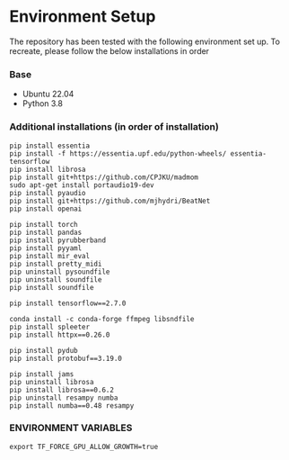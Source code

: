 # Environment Setup


The repository has been tested with the following environment set up. To recreate, please follow the below installations in order


### Base

* Ubuntu 22.04
* Python 3.8

### Additional installations (in order of installation)

```
pip install essentia
pip install -f https://essentia.upf.edu/python-wheels/ essentia-tensorflow
pip install librosa
pip install git+https://github.com/CPJKU/madmom
sudo apt-get install portaudio19-dev
pip install pyaudio
pip install git+https://github.com/mjhydri/BeatNet
pip install openai

pip install torch
pip install pandas
pip install pyrubberband
pip install pyyaml
pip install mir_eval
pip install pretty_midi
pip uninstall pysoundfile
pip uninstall soundfile
pip install soundfile

pip install tensorflow==2.7.0

conda install -c conda-forge ffmpeg libsndfile
pip install spleeter
pip install httpx==0.26.0

pip install pydub
pip install protobuf==3.19.0

pip install jams
pip uninstall librosa
pip install librosa==0.6.2
pip uninstall resampy numba
pip install numba==0.48 resampy
```

### ENVIRONMENT VARIABLES

```
export TF_FORCE_GPU_ALLOW_GROWTH=true
```
